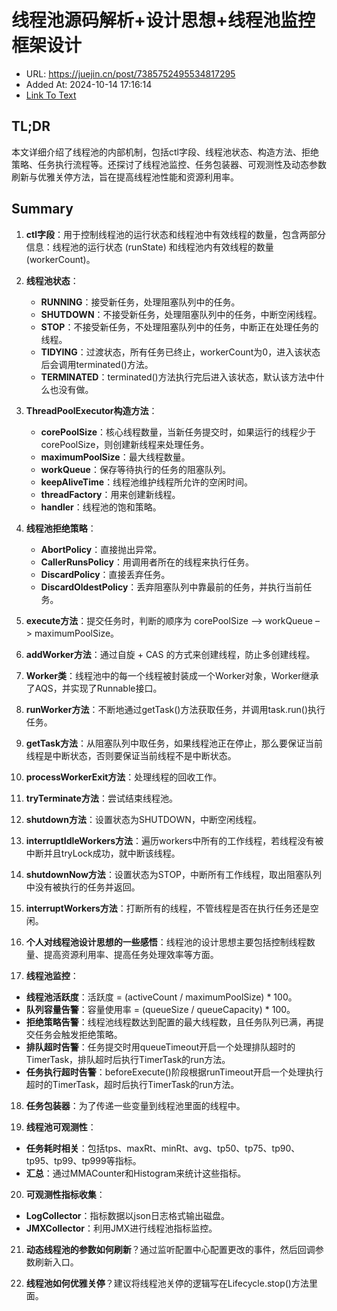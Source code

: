 # 线程池源码解析+设计思想+线程池监控框架设计
- URL: https://juejin.cn/post/7385752495534817295
- Added At: 2024-10-14 17:16:14
- [Link To Text](2024-10-14-线程池源码解析+设计思想+线程池监控框架设计_raw.md)

## TL;DR
本文详细介绍了线程池的内部机制，包括ctl字段、线程池状态、构造方法、拒绝策略、任务执行流程等。还探讨了线程池监控、任务包装器、可观测性及动态参数刷新与优雅关停方法，旨在提高线程池性能和资源利用率。

## Summary
1. **ctl字段**：用于控制线程池的运行状态和线程池中有效线程的数量，包含两部分信息：线程池的运行状态 (runState) 和线程池内有效线程的数量 (workerCount)。

2. **线程池状态**：
   - **RUNNING**：接受新任务，处理阻塞队列中的任务。
   - **SHUTDOWN**：不接受新任务，处理阻塞队列中的任务，中断空闲线程。
   - **STOP**：不接受新任务，不处理阻塞队列中的任务，中断正在处理任务的线程。
   - **TIDYING**：过渡状态，所有任务已终止，workerCount为0，进入该状态后会调用terminated()方法。
   - **TERMINATED**：terminated()方法执行完后进入该状态，默认该方法中什么也没有做。

3. **ThreadPoolExecutor构造方法**：
   - **corePoolSize**：核心线程数量，当新任务提交时，如果运行的线程少于corePoolSize，则创建新线程来处理任务。
   - **maximumPoolSize**：最大线程数量。
   - **workQueue**：保存等待执行的任务的阻塞队列。
   - **keepAliveTime**：线程池维护线程所允许的空闲时间。
   - **threadFactory**：用来创建新线程。
   - **handler**：线程池的饱和策略。

4. **线程池拒绝策略**：
   - **AbortPolicy**：直接抛出异常。
   - **CallerRunsPolicy**：用调用者所在的线程来执行任务。
   - **DiscardPolicy**：直接丢弃任务。
   - **DiscardOldestPolicy**：丢弃阻塞队列中靠最前的任务，并执行当前任务。

5. **execute方法**：提交任务时，判断的顺序为 corePoolSize –> workQueue –> maximumPoolSize。

6. **addWorker方法**：通过自旋 + CAS 的方式来创建线程，防止多创建线程。

7. **Worker类**：线程池中的每一个线程被封装成一个Worker对象，Worker继承了AQS，并实现了Runnable接口。

8. **runWorker方法**：不断地通过getTask()方法获取任务，并调用task.run()执行任务。

9. **getTask方法**：从阻塞队列中取任务，如果线程池正在停止，那么要保证当前线程是中断状态，否则要保证当前线程不是中断状态。

10. **processWorkerExit方法**：处理线程的回收工作。

11. **tryTerminate方法**：尝试结束线程池。

12. **shutdown方法**：设置状态为SHUTDOWN，中断空闲线程。

13. **interruptIdleWorkers方法**：遍历workers中所有的工作线程，若线程没有被中断并且tryLock成功，就中断该线程。

14. **shutdownNow方法**：设置状态为STOP，中断所有工作线程，取出阻塞队列中没有被执行的任务并返回。

15. **interruptWorkers方法**：打断所有的线程，不管线程是否在执行任务还是空闲。

16. **个人对线程池设计思想的一些感悟**：线程池的设计思想主要包括控制线程数量、提高资源利用率、提高任务处理效率等方面。

17. **线程池监控**：
   - **线程池活跃度**：活跃度 = (activeCount / maximumPoolSize) * 100。
   - **队列容量告警**：容量使用率 = (queueSize / queueCapacity) * 100。
   - **拒绝策略告警**：线程池线程数达到配置的最大线程数，且任务队列已满，再提交任务会触发拒绝策略。
   - **排队超时告警**：任务提交时用queueTimeout开启一个处理排队超时的TimerTask，排队超时后执行TimerTask的run方法。
   - **任务执行超时告警**：beforeExecute()阶段根据runTimeout开启一个处理执行超时的TimerTask，超时后执行TimerTask的run方法。

18. **任务包装器**：为了传递一些变量到线程池里面的线程中。

19. **线程池可观测性**：
   - **任务耗时相关**：包括tps、maxRt、minRt、avg、tp50、tp75、tp90、tp95、tp99、tp999等指标。
   - **汇总**：通过MMACounter和Histogram来统计这些指标。

20. **可观测性指标收集**：
   - **LogCollector**：指标数据以json日志格式输出磁盘。
   - **JMXCollector**：利用JMX进行线程池指标监控。

21. **动态线程池的参数如何刷新**？通过监听配置中心配置更改的事件，然后回调参数刷新入口。

22. **线程池如何优雅关停**？建议将线程池关停的逻辑写在Lifecycle.stop()方法里面。
